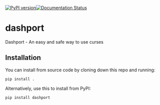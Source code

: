[![PyPI version](https://badge.fury.io/py/dashport.svg)](https://badge.fury.io/py/dashport)[![Documentation Status](https://readthedocs.org/projects/dashport/badge/?version=latest)](https://dashport.readthedocs.io/en/latest/?badge=latest)

# dashport

Dashport - An easy and safe way to use curses

## Installation

You can install from source code by cloning down this repo and running:

```
pip install .
```

Alternatively, use this to install from PyPI:

```
pip install dashport
```
